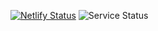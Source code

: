 [![Netlify Status](https://api.netlify.com/api/v1/badges/bdf82017-2215-437a-8186-321c219a460c/deploy-status)](https://app.netlify.com/sites/dbtexample/deploys)
![Service Status](https://github.com/stasSajin/dbt-example/workflows/Build,%20run%20tests,%20and%20deploy/badge.svg)
